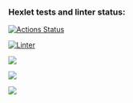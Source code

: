 ### Hexlet tests and linter status:
[![Actions Status](https://github.com/VladislavTolstikov/python-project-50/workflows/hexlet-check/badge.svg)](https://github.com/VladislavTolstikov/python-project-50/actions)

[![Linter](https://github.com/VladislavTolstikov/python-project-50/actions/workflows/pylint.yml/badge.svg)](https://github.com/VladislavTolstikov/python-project-50/actions/workflows/pylint.yml)

<a href="https://codeclimate.com/github/VladislavTolstikov/python-project-50/maintainability"><img src="https://api.codeclimate.com/v1/badges/358d9578aac78a6e5a3f/maintainability" /></a>

<a href="https://codeclimate.com/github/VladislavTolstikov/python-project-50/test_coverage"><img src="https://api.codeclimate.com/v1/badges/358d9578aac78a6e5a3f/test_coverage" /></a>


<a href="https://asciinema.org/a/RLPfvaYrBuEuZbodisHRhdloF" target="_blank"><img src="https://asciinema.org/a/RLPfvaYrBuEuZbodisHRhdloF.svg" /></a>
